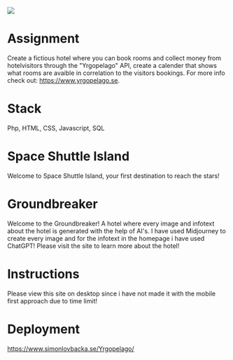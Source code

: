 ![](https://github.com/lovbackan/Git-lesson/blob/main/see%20you%20space%20cowboy.gif)

# Assignment

Create a fictious hotel where you can book rooms and collect money from hotelvisitors through the "Yrgopelago" API, create a calender that shows what rooms are avaible in correlation to the visitors bookings. For more info check out: https://www.yrgopelago.se.

# Stack

Php, HTML, CSS, Javascript, SQL

# Space Shuttle Island

Welcome to Space Shuttle Island, your first destination to reach the stars!

# Groundbreaker

Welcome to the Groundbreaker! A hotel where every image and infotext about the hotel is generated with the help of AI's. I have used Midjourney to create every image and for the infotext in the homepage i have used ChatGPT! Please visit the site to learn more about the hotel!

# Instructions

Please view this site on desktop since i have not made it with the mobile first approach due to time limit!

# Deployment

https://www.simonlovbacka.se/Yrgopelago/
